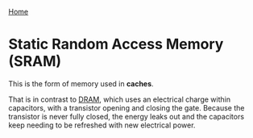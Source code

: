 [Home](/README.md)

# Static Random Access Memory (SRAM)
This is the form of memory used in **caches**. 

That is in contrast to [DRAM](./DRAM.md), which uses an electrical charge within capacitors, with a transistor opening and closing the gate. Because the transistor is never fully closed, the energy leaks out and the capacitors keep needing to be refreshed with new electrical power.